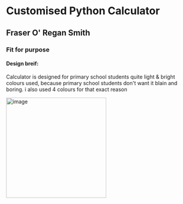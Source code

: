 # Customised Python Calculator 

## Fraser O' Regan Smith
### Fit for purpose 

#### Design breif:
Calculator is designed for primary school students
quite light & bright colours used, because primary school students don't want it blain and boring. i also used 4 colours for that exact reason

<img width="271" alt="image" src="https://user-images.githubusercontent.com/103541186/196822621-add58f84-ab8c-4787-96dd-f0213550d205.png">

